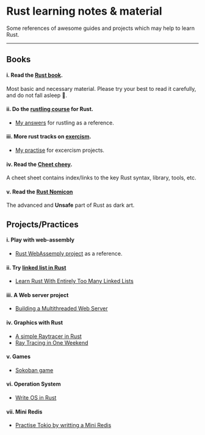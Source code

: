 # Rust learning notes & material

Some references of awesome guides and projects which may help to learn Rust. 

---
## Books 

#### i. Read the [Rust book](https://doc.rust-lang.org/book/).

Most basic and necessary material. Please try your best to read it carefully, and do not fall asleep 🤣.

#### ii. Do the [rustling course](https://github.com/rust-lang/rustlings) for Rust.

- [My answers](./rustling-answers) for rustling as a reference.

#### iii. More rust tracks on [exercism](https://exercism.io/my/tracks/rust).

- [My practise](./rust) for excercism projects.


#### iv. Read the [Cheet cheey](https://cheats.rs/).

A cheet sheet contains index/links to the key Rust syntax, library, tools, etc.

#### v. Read the [Rust Nomicon](https://doc.rust-lang.org/stable/nomicon/)

The advanced and **Unsafe** part of Rust as dark art. 



## Projects/Practices


#### i. Play with web-assembly

- [Rust WebAssemply project](../wasm/rust-wasm/wasm-game-of-life) as a reference.

#### ii. Try [linked list in Rust](./Linked_Lists)

- [Learn Rust With Entirely Too Many Linked Lists](https://rust-unofficial.github.io/too-many-lists/)

#### iii. A Web server project

- [Building a Multithreaded Web Server](https://doc.rust-lang.org/stable/book/ch20-00-final-project-a-web-server.html)

#### iv. Graphics with Rust

- [A simple Raytracer in Rust](../Graphics/RayTracing)
- [Ray Tracing in One Weekend](https://raytracing.github.io/)

#### v. Games

- [Sokoban game](./Sokoban)

#### vi. Operation System

- [Write OS in Rust](./OS)


#### vii. Mini Redis

- [Practise Tokio by writting a Mini Redis](./Tokio)
